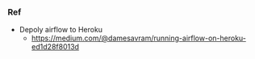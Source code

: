 ### Ref 
- Depoly airflow to Heroku
	- https://medium.com/@damesavram/running-airflow-on-heroku-ed1d28f8013d
	